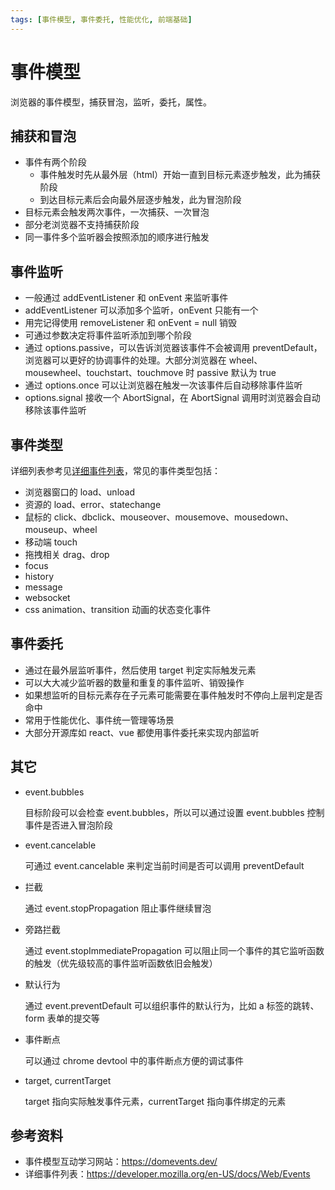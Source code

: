 ```yaml
---
tags: [事件模型, 事件委托, 性能优化, 前端基础]
---
```


# 事件模型

浏览器的事件模型，捕获冒泡，监听，委托，属性。

## 捕获和冒泡

-   事件有两个阶段
    -   事件触发时先从最外层（html）开始一直到目标元素逐步触发，此为捕获阶段
    -   到达目标元素后会向最外层逐步触发，此为冒泡阶段
-   目标元素会触发两次事件，一次捕获、一次冒泡
-   部分老浏览器不支持捕获阶段
-   同一事件多个监听器会按照添加的顺序进行触发

## 事件监听

-   一般通过 addEventListener 和 onEvent 来监听事件
-   addEventListener 可以添加多个监听，onEvent 只能有一个
-   用完记得使用 removeListener 和 onEvent = null 销毁
-   可通过参数决定将事件监听添加到哪个阶段
-   通过 options.passive，可以告诉浏览器该事件不会被调用 preventDefault，浏览器可以更好的协调事件的处理。大部分浏览器在
    wheel、 mousewheel、touchstart、touchmove 时 passive 默认为 true
-   通过 options.once 可以让浏览器在触发一次该事件后自动移除事件监听
-   options.signal 接收一个 AbortSignal，在 AbortSignal 调用时浏览器会自动移除该事件监听

## 事件类型

详细列表参考见[详细事件列表](#参考资料)，常见的事件类型包括：

-   浏览器窗口的 load、unload
-   资源的 load、error、statechange
-   鼠标的 click、dbclick、mouseover、mousemove、mousedown、mouseup、wheel
-   移动端 touch
-   拖拽相关 drag、drop
-   focus
-   history
-   message
-   websocket
-   css animation、transition 动画的状态变化事件

## 事件委托

-   通过在最外层监听事件，然后使用 target 判定实际触发元素
-   可以大大减少监听器的数量和重复的事件监听、销毁操作
-   如果想监听的目标元素存在子元素可能需要在事件触发时不停向上层判定是否命中
-   常用于性能优化、事件统一管理等场景
-   大部分开源库如 react、vue 都使用事件委托来实现内部监听

## 其它

-   event.bubbles

    目标阶段可以会检查 event.bubbles，所以可以通过设置 event.bubbles 控制事件是否进入冒泡阶段

-   event.cancelable

    可通过 event.cancelable 来判定当前时间是否可以调用 preventDefault

-   拦截

    通过 event.stopPropagation 阻止事件继续冒泡

-   旁路拦截

    通过 event.stopImmediatePropagation 可以阻止同一个事件的其它监听函数的触发（优先级较高的事件监听函数依旧会触发）

-   默认行为

    通过 event.preventDefault 可以组织事件的默认行为，比如 a 标签的跳转、form 表单的提交等

-   事件断点

    可以通过 chrome devtool 中的事件断点方便的调试事件

-   target, currentTarget

    target 指向实际触发事件元素，currentTarget 指向事件绑定的元素

## 参考资料

-   事件模型互动学习网站：https://domevents.dev/
-   详细事件列表：https://developer.mozilla.org/en-US/docs/Web/Events
